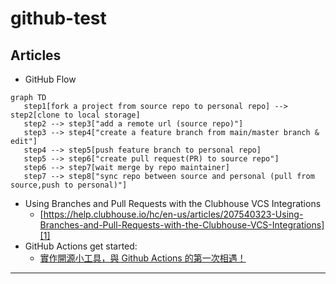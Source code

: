 # github-test

## Articles

- GitHub Flow
```mermaid
graph TD
   step1[fork a project from source repo to personal repo] --> step2[clone to local storage]
   step2 --> step3["add a remote url (source repo)"]
   step3 --> step4["create a feature branch from main/master branch & edit"]
   step4 --> step5[push feature branch to personal repo]
   step5 --> step6["create pull request(PR) to source repo"]
   step6 --> step7[wait merge by repo maintainer]
   step7 --> step8["sync repo between source and personal (pull from source,push to personal)"]
```

- Using Branches and Pull Requests with the Clubhouse VCS Integrations
  - [https://help.clubhouse.io/hc/en-us/articles/207540323-Using-Branches-and-Pull-Requests-with-the-Clubhouse-VCS-Integrations][1]
- GitHub Actions get started:
  - [實作開源小工具，與 Github Actions 的第一次相遇！][0]

---
[comment]: <> (references)
[0]:https://medium.com/starbugs/%E5%AF%A6%E4%BD%9C%E9%96%8B%E6%BA%90%E5%B0%8F%E5%B7%A5%E5%85%B7-%E8%88%87-github-actions-%E7%9A%84%E7%AC%AC%E4%B8%80%E6%AC%A1%E7%9B%B8%E9%81%87-3dd2d70eeb
[1]:https://help.clubhouse.io/hc/en-us/articles/207540323-Using-Branches-and-Pull-Requests-with-the-Clubhouse-VCS-Integrations
